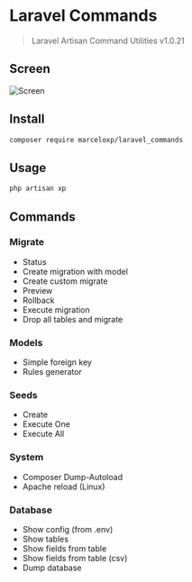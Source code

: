 # Laravel Commands

> Laravel Artisan Command Utilities v1.0.21

## Screen

![Screen](https://raw.githubusercontent.com/marceloxp/laravel_commands/master/screen-v4.png "Screen")

## Install

```bash
composer require marceloxp/laravel_commands
```

## Usage

```bash
php artisan xp
```

## Commands

### Migrate

- Status
- Create migration with model
- Create custom migrate
- Preview
- Rollback
- Execute migration
- Drop all tables and migrate

### Models

- Simple foreign key
- Rules generator

### Seeds

- Create
- Execute One
- Execute All

### System

- Composer Dump-Autoload
- Apache reload (Linux)

### Database

- Show config (from .env)
- Show tables
- Show fields from table
- Show fields from table (csv)
- Dump database